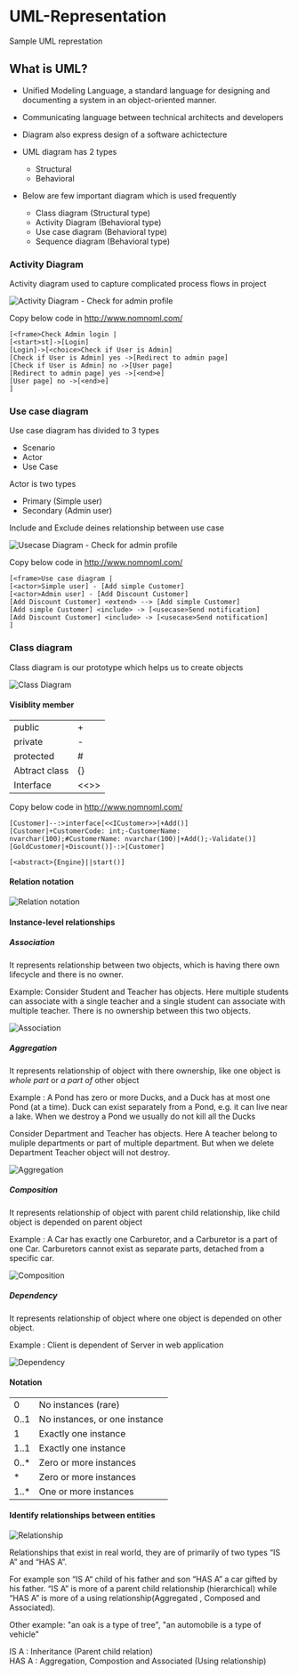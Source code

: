 # UML-Representation
 Sample UML represtation

## What is UML?

* Unified Modeling Language, a standard language for designing and documenting a system in an object-oriented manner.

* Communicating language between technical architects and developers

* Diagram also express design of a software achictecture

* UML diagram has 2 types
    * Structural 
    * Behavioral 

* Below are few important diagram which is used frequently
    * Class diagram (Structural type) 
    * Activity Diagram (Behavioral type)
    * Use case diagram (Behavioral type)
    * Sequence diagram (Behavioral type)

### Activity Diagram

Activity diagram used to capture complicated process flows in project

![Activity Diagram - Check for admin profile](Assets/ActivityDiagram.png)  

Copy below code in http://www.nomnoml.com/

``` nomnoml
[<frame>Check Admin login |
[<start>st]->[Login]
[Login]->[<choice>Check if User is Admin]
[Check if User is Admin] yes ->[Redirect to admin page]
[Check if User is Admin] no ->[User page]
[Redirect to admin page] yes ->[<end>e]
[User page] no ->[<end>e]
]
```

### Use case diagram

Use case diagram has divided to 3 types
* Scenario
* Actor
* Use Case

Actor is two types
* Primary (Simple user)
* Secondary (Admin user)

Include and Exclude deines relationship between use case

![Usecase Diagram - Check for admin profile](Assets/UseCaseDiagram.png)  

Copy below code in http://www.nomnoml.com/

``` nomnoml
[<frame>Use case diagram |
[<actor>Simple user] - [Add simple Customer]
[<actor>Admin user] - [Add Discount Customer]
[Add Discount Customer] <extend> --> [Add simple Customer] 
[Add simple Customer] <include> -> [<usecase>Send notification] 
[Add Discount Customer] <include> -> [<usecase>Send notification] 
]
```

### Class diagram

Class diagram is our prototype which helps us to create objects

![Class Diagram](Assets/ClassDiagram.png) 

#### Visiblity member

|||
|--|--|
| public |  + |
| private |  - |
| protected |  # |
| Abtract class  | {} |
| Interface |  <<>> |

Copy below code in http://www.nomnoml.com/

``` nomnoml
[Customer]--:>interface[<<ICustomer>>|+Add()]
[Customer|+CustomerCode: int;-CustomerName: nvarchar(100);#CustomerName: nvarchar(100)|+Add();-Validate()]
[GoldCustomer|+Discount()]-:>[Customer]

[<abstract>{Engine}||start()]
```

#### Relation notation

![Relation notation](Assets/ClassDiagram_feature.PNG)

#### Instance-level relationships

##### Association

It represents relationship between two objects, which is having there own lifecycle and there is no owner. 

Example: Consider Student and Teacher has objects. Here multiple students can associate with a single teacher and a single student can associate with multiple teacher. There is no ownership between this two objects.

![Association](Assets/Associate2.PNG)

##### Aggregation

It represents relationship of object with there ownership, like one object is <i>whole part</i> or <i>a part of</i> other object

Example : 
A Pond has zero or more Ducks, and a Duck has at most one Pond (at a time). Duck can exist separately from a Pond, e.g. it can live near a lake. When we destroy a Pond we usually do not kill all the Ducks

Consider Department and Teacher has objects. Here A teacher belong to muliple departments or part of multiple department. But when we delete Department Teacher object will not destroy.

![Aggregation](Assets/Aggregation.PNG)

##### Composition

It represents relationship of object with parent child relationship, like child object is depended on parent object

Example : 
A Car has exactly one Carburetor, and a Carburetor is a part of one Car. Carburetors cannot exist as separate parts, detached from a specific car.

![Composition](Assets/Composition.PNG)

##### Dependency

It represents relationship of object where one object is depended on other object. 

Example : 
Client is dependent of Server in web application

![Dependency](Assets/Dependency.PNG)


#### Notation

|||
|--|--|
|0	 | No  instances (rare) |
|0..1 | 	No instances, or one instance |
|1	 | Exactly one instance |
|1..1 | 	Exactly one instance |
|0..* | 	Zero or more instances |
|*	 | Zero or more instances |
|1..* | 	One or more instances |

#### Identify relationships between entities

![Relationship](Assets/Relationship.PNG)

Relationships that exist in real world, they are of primarily of two types “IS A” and “HAS A”.

For example son “IS A“ child of his father and son “HAS A” a car gifted by his father. “IS A” is more of a parent child relationship (hierarchical) while “HAS A” is more of a using relationship(Aggregated , Composed and Associated).

Other example:
"an oak is a type of tree", "an automobile is a type of vehicle"

IS A : Inheritance (Parent child relation) <br/>
HAS A : Aggregation, Compostion and Associated (Using relationship)